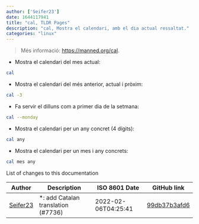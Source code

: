 ```yaml
---
author: ['Seifer23']
date: 1644117941
title: "cal, TLDR Pages"
description: "cal, Mostra el calendari, amb el dia actual ressaltat."
categories: "linux"
---
```

> Més informació: <https://manned.org/cal>.

- Mostra el calendari del mes actual:

```bash
cal
```

- Mostra el calendari del més anterior, actual i pròxim:

```bash
cal -3
```

- Fa servir el dilluns com a primer dia de la setmana:

```bash
cal --monday
```

- Mostra el calendari per un any concret (4 dígits):

```bash
cal any
```

- Mostra el calendari per un mes i any concrets:

```bash
cal mes any
```
List of changes to this documentation


Author | Description | ISO 8601 Date | GitHub link
------|-----|-----|-----
[Seifer23](mailto:48915360+Seifer23@users.noreply.github.com) | *: add Catalan translation (#7736) | 2022-02-06T04:25:41 | [99db37b3afd6](https://github.com/tldr-pages/tldr/commit/99db37b3afd6dba836a6d94e4688601fdb3bac98)

